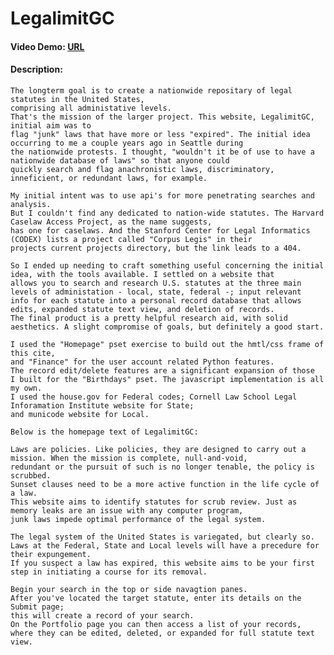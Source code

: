 # LegalimitGC
#### Video Demo:  [URL](https://youtu.be/vxbTvlVknQw)

#### Description:

    The longterm goal is to create a nationwide repositary of legal statutes in the United States,
    comprising all administative levels.
    That's the mission of the larger project. This website, LegalimitGC, initial aim was to
    flag "junk" laws that have more or less "expired". The initial idea occurring to me a couple years ago in Seattle during
    the nationwide protests. I thought, "wouldn't it be of use to have a nationwide database of laws" so that anyone could
    quickly search and flag anachronistic laws, discriminatory, inneficient, or redundant laws, for example.

    My initial intent was to use api's for more penetrating searches and analysis.
    But I couldn't find any dedicated to nation-wide statutes. The Harvard Caselaw Access Project, as the name suggests,
    has one for caselaws. And the Stanford Center for Legal Informatics (CODEX) lists a project called "Corpus Legis" in their
    projects current projects directory, but the link leads to a 404.

    So I ended up needing to craft something useful concerning the initial idea, with the tools available. I settled on a website that
    allows you to search and research U.S. statutes at the three main levels of administation - local, state, federal -; input relevant
    info for each statute into a personal record database that allows edits, expanded statute text view, and deletion of records.
    The final product is a pretty helpful research aid, with solid aesthetics. A slight compromise of goals, but definitely a good start.

    I used the "Homepage" pset exercise to build out the hmtl/css frame of this cite,
    and "Finance" for the user account related Python features.
    The record edit/delete features are a significant expansion of those
    I built for the "Birthdays" pset. The javascript implementation is all my own.
    I used the house.gov for Federal codes; Cornell Law School Legal Inforamation Institute website for State;
    and municode website for Local.

    Below is the homepage text of LegalimitGC:

    Laws are policies. Like policies, they are designed to carry out a mission. When the mission is complete, null-and-void,
    redundant or the pursuit of such is no longer tenable, the policy is scrubbed.
    Sunset clauses need to be a more active function in the life cycle of a law.
    This website aims to identify statutes for scrub review. Just as memory leaks are an issue with any computer program,
    junk laws impede optimal performance of the legal system.

    The legal system of the United States is variegated, but clearly so.
    Laws at the Federal, State and Local levels will have a precedure for their expungement.
    If you suspect a law has expired, this website aims to be your first step in initiating a course for its removal.

    Begin your search in the top or side navagtion panes.
    After you've located the target statute, enter its details on the Submit page;
    this will create a record of your search.
    On the Portfolio page you can then access a list of your records,
    where they can be edited, deleted, or expanded for full statute text view.

